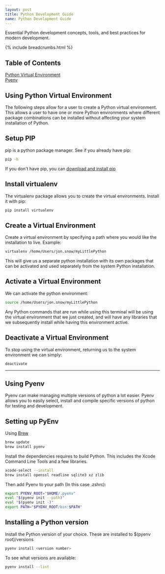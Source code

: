 ```yaml
---
layout: post
title: Python Development Guide
name: Python Development Guide
---
```

Essential Python development concepts, tools, and best practices for modern development.

{% include breadcrumbs.html %}

## Table of Contents

[Python Virtual Environment](#using-python-virtual-environment)  
[Pyenv](#using-pyenv)

## Using Python Virtual Environment

The following steps allow for a user to create a Python virtual environment.
This allows a user to have one or more Python environments where different package combinations can be installed without affecting your system installation of Python.

## Setup PIP

pip is a python package manager. See if you already have pip:

```bash
pip -h
```

If you don't have pip, you can [download and install pip](https://pip.pypa.io/en/latest/installing/)

## Install virtualenv

The virtualenv package allows you to create the virtual environments.
Install it with pip:

```bash
pip install virtualenv
```

## Create a Virtual Environment

Create a virtual environment by specifying a path where you would like the installation to live.
Example:

```bash
virtualenv /home/Users/jon.snow/myLittlePython
```

This will give us a separate python installation with its own packages that can be activated and used separately from the system Python installation.

## Activate a Virtual Environment

We can activate the python environment:

```bash
source /home/Users/jon.snow/myLittlePython
```

Any Python commands that are run while using this terminal will be using the virtual environment that we just created, and will have any libraries that we subsequently install while having this environment active.

## Deactivate a Virtual Environment

To stop using the virtual environment, returning us to the system environment we can simply:

```bash
deactivate
```

---

## Using Pyenv

Pyenv can make managing multiple versions of python a lot easier. Pyenv allows you to easily select, install and compile specific versions of python for testing and development.

## Setting up PyEnv

Using [Brew](https://brew.sh/)

```bash
brew update
brew install pyenv
```

Install the dependencies requires to build Python.
This includes the Xcode Command Line Tools and a few libraries.

```bash
xcode-select --install
brew install openssl readline sqlite3 xz zlib
```

Then add Pyenv to your path (In this case .zshrc):

```bash
export PYENV_ROOT="$HOME/.pyenv"
eval "$(pyenv init --path)"
eval "$(pyenv init -)"
export PATH="$PYENV_ROOT/bin:$PATH"
```

## Installing a Python version

Install the Python version of your choice.
These are installed to $(pyenv root)/versions

```bash
pyenv install <version number>
```

To see what versions are available:

```bash
pyenv install --list
```

